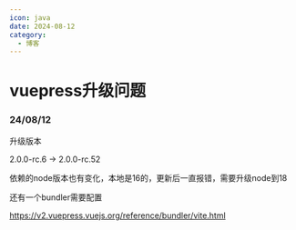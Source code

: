 ```yaml
---
icon: java
date: 2024-08-12
category:
  - 博客
---
```


# vuepress升级问题

<!-- more -->



### 24/08/12

升级版本 

2.0.0-rc.6 -> 2.0.0-rc.52

依赖的node版本也有变化，本地是16的，更新后一直报错，需要升级node到18 

还有一个bundler需要配置

https://v2.vuepress.vuejs.org/reference/bundler/vite.html